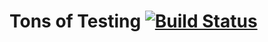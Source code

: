 # Tons of Testing [![Build Status](http://jenkins.yeetbox.org:8080/buildStatus/icon?job=test+01%2Fmain)](http://jenkins.yeetbox.org:8080/job/test%2001/job/main/)

